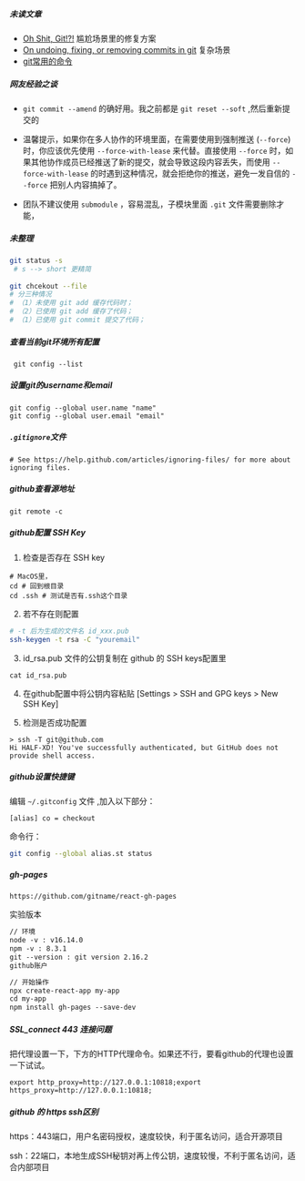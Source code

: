 ##### 未读文章

- [Oh Shit, Git!?!](https://ohshitgit.com/zh) 尴尬场景里的修复方案
- [On undoing, fixing, or removing commits in git](http://sethrobertson.github.io/GitFixUm/fixup.html) 复杂场景
- [git常用的命令](https://blog.csdn.net/weixin_35792271/article/details/112407323)

##### 网友经验之谈

- `git commit --amend` 的确好用。我之前都是 `git reset --soft` ,然后重新提交的

- 温馨提示，如果你在多人协作的环境里面，在需要使用到强制推送 (`--force`) 时，你应该优先使用 `--force-with-lease` 来代替。直接使用 `--force` 时，如果其他协作成员已经推送了新的提交，就会导致这段内容丢失，而使用 `--force-with-lease` 的时遇到这种情况，就会拒绝你的推送，避免一发自信的 `--force` 把别人内容搞掉了。

- 团队不建议使用 `submodule` ，容易混乱，子模块里面 `.git` 文件需要删除才能，

##### 未整理

```bash
git status -s
 # s --> short 更精简
 
git chcekout --file
# 分三种情况
# （1）未使用 git add 缓存代码时；
# （2）已使用 git add 缓存了代码；
# （1）已使用 git commit 提交了代码；
```

##### 查看当前git环境所有配置

```shell
 git config --list 
```

##### 设置git的username和email

```shell
git config --global user.name "name"
git config --global user.email "email"
```

##### `.gitignore`文件

```
# See https://help.github.com/articles/ignoring-files/ for more about ignoring files.
```

##### github查看源地址 

```shell
git remote -c
```

##### github配置 SSH Key

1. 检查是否存在 SSH key

```shell
# MacOS里，
cd # 回到根目录
cd .ssh # 测试是否有.ssh这个目录
```

2. 若不存在则配置

```bash
# -t 后为生成的文件名 id_xxx.pub
ssh-keygen -t rsa -C "youremail"
```

3. id_rsa.pub 文件的公钥复制在 github 的 SSH keys配置里

```shell
cat id_rsa.pub
```

4. 在github配置中将公钥内容粘贴 [Settings > SSH and GPG keys > New SSH Key]

5. 检测是否成功配置

```shell
> ssh -T git@github.com
Hi HALF-XD! You've successfully authenticated, but GitHub does not provide shell access.
```

##### github设置快捷键

编辑 `~/.gitconfig` 文件 ,加入以下部分：

```
[alias] co = checkout
```

命令行：

```bash
git config --global alias.st status
```

##### gh-pages 

```shell
https://github.com/gitname/react-gh-pages
```

实验版本

```tex
// 环境
node -v : v16.14.0
npm -v : 8.3.1
git --version : git version 2.16.2
github账户

// 开始操作
npx create-react-app my-app
cd my-app
npm install gh-pages --save-dev
```

##### SSL_connect 443 连接问题

把代理设置一下，下方的HTTP代理命令。如果还不行，要看github的代理也设置一下试试。

```
export http_proxy=http://127.0.0.1:10818;export https_proxy=http://127.0.0.1:10818;
```

##### github 的 https ssh区别

https：443端口，用户名密码授权，速度较快，利于匿名访问，适合开源项目

ssh：22端口，本地生成SSH秘钥对再上传公钥，速度较慢，不利于匿名访问，适合内部项目




